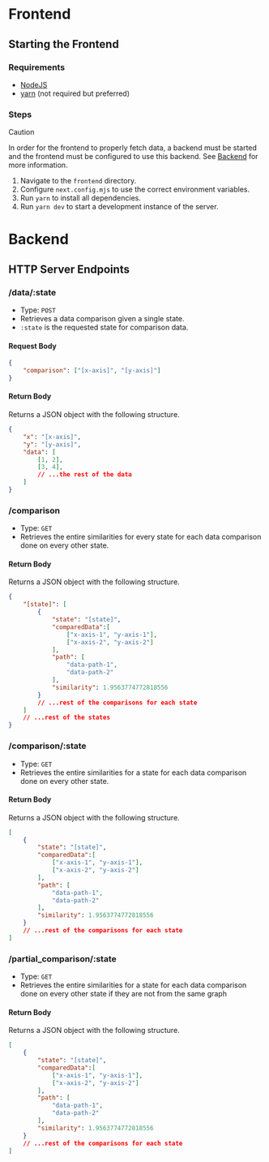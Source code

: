 # Frontend
## Starting the Frontend
### Requirements
- [NodeJS](https://nodejs.org/en)
- [yarn](https://yarnpkg.com/) (not required but preferred)
### Steps 
> [!CAUTION]
> In order for the frontend to properly fetch data, a backend must be started and the frontend must be configured to use this backend. See [Backend](#backend) for more information.

1. Navigate to the `frontend` directory.
2. Configure `next.config.mjs` to use the correct environment variables.
4. Run `yarn` to install all dependencies.
5. Run `yarn dev` to start a development instance of the server.

# Backend

## HTTP Server Endpoints
### /data/:state
- Type: `POST`
- Retrieves a data comparison given a single state.
- `:state` is the requested state for comparison data.
#### Request Body
```json
{
	"comparison": ["[x-axis]", "[y-axis]"]
}
```
#### Return Body
Returns a JSON object with the following structure.
```json
{
	"x": "[x-axis]",
	"y": "[y-axis]",
	"data": [
		[1, 2],
		[3, 4],
		// ...the rest of the data
	]
}
```  
### /comparison
- Type: `GET`
- Retrieves the entire similarities for every state for each data comparison done on every other state.
#### Return Body
Returns a JSON object with the following structure.
```json
{
	"[state]": [
		{
			"state": "[state]",
			"comparedData":[
				["x-axis-1", "y-axis-1"],
				["x-axis-2", "y-axis-2"]
			],
			"path": [
				"data-path-1",
				"data-path-2"
			],
			"similarity": 1.9563774772818556
		}
		// ...rest of the comparisons for each state
	]
	// ...rest of the states
}
```
### /comparison/:state
- Type: `GET`
- Retrieves the entire similarities for a state for each data comparison done on every other state.
#### Return Body
Returns a JSON object with the following structure.
```json
[
	{
		"state": "[state]",
		"comparedData":[
			["x-axis-1", "y-axis-1"],
			["x-axis-2", "y-axis-2"]
		],
		"path": [
			"data-path-1",
			"data-path-2"
		],
		"similarity": 1.9563774772818556
	}
	// ...rest of the comparisons for each state
]
```
### /partial_comparison/:state
- Type: `GET`
- Retrieves the entire similarities for a state for each data comparison done on every other state if they are not from the same graph
#### Return Body
Returns a JSON object with the following structure.
```json
[
	{
		"state": "[state]",
		"comparedData":[
			["x-axis-1", "y-axis-1"],
			["x-axis-2", "y-axis-2"]
		],
		"path": [
			"data-path-1",
			"data-path-2"
		],
		"similarity": 1.9563774772818556
	}
	// ...rest of the comparisons for each state
]
```
